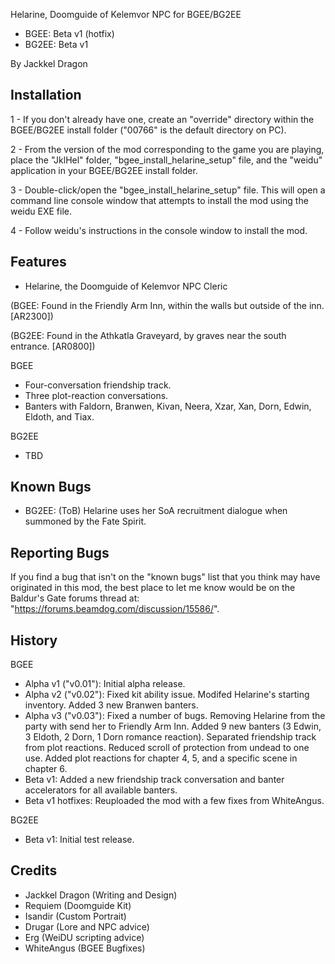 Helarine, Doomguide of Kelemvor NPC for BGEE/BG2EE
- BGEE: Beta v1 (hotfix)
- BG2EE: Beta v1

By Jackkel Dragon


Installation
----

1 - If you don't already have one, create an "override" directory within the BGEE/BG2EE install folder ("00766" is the default directory on PC).

2 - From the version of the mod corresponding to the game you are playing, place the "JklHel" folder, "bgee_install_helarine_setup" file, and the "weidu" application in your BGEE/BG2EE install folder.

3 - Double-click/open the "bgee_install_helarine_setup" file. This will open a command line console window that attempts to install the mod using the weidu EXE file.

4 - Follow weidu's instructions in the console window to install the mod.

Features
----
- Helarine, the Doomguide of Kelemvor NPC Cleric 

(BGEE: Found in the Friendly Arm Inn, within the walls but outside of the inn. [AR2300])

(BG2EE: Found in the Athkatla Graveyard, by graves near the south entrance. [AR0800])

BGEE
- Four-conversation friendship track.
- Three plot-reaction conversations.
- Banters with Faldorn, Branwen, Kivan, Neera, Xzar, Xan, Dorn, Edwin, Eldoth, and Tiax.

BG2EE
- TBD

Known Bugs
----
- BG2EE: (ToB) Helarine uses her SoA recruitment dialogue when summoned by the Fate Spirit.

Reporting Bugs
----
If you find a bug that isn't on the "known bugs" list that you think may have originated in this mod, the best place to let me know would be on the Baldur's Gate forums thread at: "https://forums.beamdog.com/discussion/15586/".


History
----

BGEE
- Alpha v1 ("v0.01"): Initial alpha release.
- Alpha v2 ("v0.02"): Fixed kit ability issue. Modifed Helarine's starting inventory. Added 3 new Branwen banters.
- Alpha v3 ("v0.03"): Fixed a number of bugs. Removing Helarine from the party with send her to Friendly Arm Inn. Added 9 new banters (3 Edwin, 3 Eldoth, 2 Dorn, 1 Dorn romance reaction). Separated friendship track from plot reactions. Reduced scroll of protection from undead to one use. Added plot reactions for chapter 4, 5, and a specific scene in chapter 6.
- Beta v1: Added a new friendship track conversation and banter accelerators for all available banters.
- Beta v1 hotfixes: Reuploaded the mod with a few fixes from WhiteAngus.

BG2EE
- Beta v1: Initial test release.

Credits
----
- Jackkel Dragon (Writing and Design)
- Requiem (Doomguide Kit)
- Isandir (Custom Portrait)
- Drugar (Lore and NPC advice)
- Erg (WeiDU scripting advice)
- WhiteAngus (BGEE Bugfixes)
